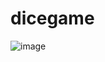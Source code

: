 # dicegame
![image](https://user-images.githubusercontent.com/91794397/235347328-98e6e36c-818c-4e17-a5fe-c7425b14576e.png)

